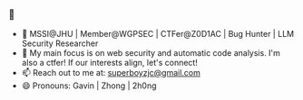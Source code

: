 ### 👋

- 🔭 MSSI@JHU | Member@WGPSEC | CTFer@Z0D1AC | Bug Hunter | LLM Security Researcher
- 🌱 My main focus is on web security and automatic code analysis. I'm also a ctfer! If our interests align, let's connect!
- 📫 Reach out to me at: superboyzjc@gmail.com
- 😄 Pronouns: Gavin | Zhong | 2h0ng

<!--
**superboy-zjc/superboy-zjc** is a ✨ _special_ ✨ repository because its `README.md` (this file) appears on your GitHub profile.

Here are some ideas to get you started:

- 🔭 I’m currently working on ...
- 🌱 I’m currently learning ...
- 👯 I’m looking to collaborate on ...
- 🤔 I’m looking for help with ...
- 💬 Ask me about ...
- 📫 How to reach me: ...
- 😄 Pronouns: ...
- ⚡ Fun fact: ...
-->
